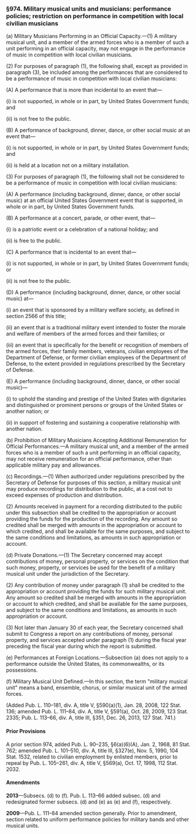 ### §974. Military musical units and musicians: performance policies; restriction on performance in competition with local civilian musicians ###

(a) Military Musicians Performing in an Official Capacity.—(1) A military musical unit, and a member of the armed forces who is a member of such a unit performing in an official capacity, may not engage in the performance of music in competition with local civilian musicians.

(2) For purposes of paragraph (1), the following shall, except as provided in paragraph (3), be included among the performances that are considered to be a performance of music in competition with local civilian musicians:

(A) A performance that is more than incidental to an event that—

(i) is not supported, in whole or in part, by United States Government funds; and

(ii) is not free to the public.

(B) A performance of background, dinner, dance, or other social music at an event that—

(i) is not supported, in whole or in part, by United States Government funds; and

(ii) is held at a location not on a military installation.

(3) For purposes of paragraph (1), the following shall not be considered to be a performance of music in competition with local civilian musicians:

(A) A performance (including background, dinner, dance, or other social music) at an official United States Government event that is supported, in whole or in part, by United States Government funds.

(B) A performance at a concert, parade, or other event, that—

(i) is a patriotic event or a celebration of a national holiday; and

(ii) is free to the public.

(C) A performance that is incidental to an event that—

(i) is not supported, in whole or in part, by United States Government funds; or

(ii) is not free to the public.

(D) A performance (including background, dinner, dance, or other social music) at—

(i) an event that is sponsored by a military welfare society, as defined in section 2566 of this title;

(ii) an event that is a traditional military event intended to foster the morale and welfare of members of the armed forces and their families; or

(iii) an event that is specifically for the benefit or recognition of members of the armed forces, their family members, veterans, civilian employees of the Department of Defense, or former civilian employees of the Department of Defense, to the extent provided in regulations prescribed by the Secretary of Defense.

(E) A performance (including background, dinner, dance, or other social music)—

(i) to uphold the standing and prestige of the United States with dignitaries and distinguished or prominent persons or groups of the United States or another nation; or

(ii) in support of fostering and sustaining a cooperative relationship with another nation.

(b) Prohibition of Military Musicians Accepting Additional Remuneration for Official Performances.—A military musical unit, and a member of the armed forces who is a member of such a unit performing in an official capacity, may not receive remuneration for an official performance, other than applicable military pay and allowances.

(c) Recordings.—(1) When authorized under regulations prescribed by the Secretary of Defense for purposes of this section, a military musical unit may produce recordings for distribution to the public, at a cost not to exceed expenses of production and distribution.

(2) Amounts received in payment for a recording distributed to the public under this subsection shall be credited to the appropriation or account providing the funds for the production of the recording. Any amount so credited shall be merged with amounts in the appropriation or account to which credited, and shall be available for the same purposes, and subject to the same conditions and limitations, as amounts in such appropriation or account.

(d) Private Donations.—(1) The Secretary concerned may accept contributions of money, personal property, or services on the condition that such money, property, or services be used for the benefit of a military musical unit under the jurisdiction of the Secretary.

(2) Any contribution of money under paragraph (1) shall be credited to the appropriation or account providing the funds for such military musical unit. Any amount so credited shall be merged with amounts in the appropriation or account to which credited, and shall be available for the same purposes, and subject to the same conditions and limitations, as amounts in such appropriation or account.

(3) Not later than January 30 of each year, the Secretary concerned shall submit to Congress a report on any contributions of money, personal property, and services accepted under paragraph (1) during the fiscal year preceding the fiscal year during which the report is submitted.

(e) Performances at Foreign Locations.—Subsection (a) does not apply to a performance outside the United States, its commonwealths, or its possessions.

(f) Military Musical Unit Defined.—In this section, the term "military musical unit" means a band, ensemble, chorus, or similar musical unit of the armed forces.

(Added Pub. L. 110–181, div. A, title V, §590(a)(1), Jan. 28, 2008, 122 Stat. 136; amended Pub. L. 111–84, div. A, title V, §591(a), Oct. 28, 2009, 123 Stat. 2335; Pub. L. 113–66, div. A, title III, §351, Dec. 26, 2013, 127 Stat. 741.)

#### Prior Provisions ####

A prior section 974, added Pub. L. 90–235, §6(a)(6)(A), Jan. 2, 1968, 81 Stat. 762; amended Pub. L. 101–510, div. A, title III, §327(e), Nov. 5, 1990, 104 Stat. 1532, related to civilian employment by enlisted members, prior to repeal by Pub. L. 105–261, div. A, title V, §569(a), Oct. 17, 1998, 112 Stat. 2032.

#### Amendments ####

**2013**—Subsecs. (d) to (f). Pub. L. 113–66 added subsec. (d) and redesignated former subsecs. (d) and (e) as (e) and (f), respectively.

**2009**—Pub. L. 111–84 amended section generally. Prior to amendment, section related to uniform performance policies for military bands and other musical units.